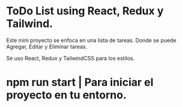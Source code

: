# ToDo List using React, Redux y Tailwind.

Este mini proyecto se enfoca en una lista de tareas. Donde se puede Agregar, Editar y Eliminar tareas.

Se uso React, Redux y TailwindCSS para los estilos.

# npm run start | Para iniciar el proyecto en tu entorno.